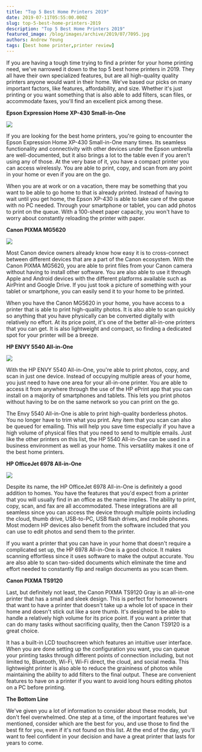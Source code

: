 ```yaml
---
title: "Top 5 Best Home Printers 2019"
date: 2019-07-11T05:55:00.000Z
slug: top-5-best-home-printers-2019
description: "Top 5 Best Home Printers 2019"
featured_image: /blog/images/archive/2019/07/7095.jpg
authors: Andrew Yeung
tags: [best home printer,printer review]
---
```


If you are having a tough time trying to find a printer for your home printing need, we've narrowed it down to the top 5 best home printers in 2019\. They all have their own specialized features, but are all high-quality quality printers anyone would want in their home. We've based our picks on many important factors, like features, affordability, and size. Whether it's just printing or you want something that is also able to add filters, scan files, or accommodate faxes, you'll find an excellent pick among these. 

**Epson Expression Home XP-430 Small-in-One** 

![](/blog/images/archive/2019/07/7095-300x300.jpg)

If you are looking for the best home printers, you're going to encounter the Epson Expression Home XP-430 Small-in-One many times. Its seamless functionality and connectivity with other devices under the Epson umbrella are well-documented, but it also brings a lot to the table even if you aren't using any of those. At the very base of it, you have a compact printer you can access wirelessly. You are able to print, copy, and scan from any point in your home or even if you are on the go. 

When you are at work or on a vacation, there may be something that you want to be able to go home to that is already printed. Instead of having to wait until you get home, the Epson XP-430 is able to take care of the queue with no PC needed. Through your smartphone or tablet, you can add photos to print on the queue. With a 100-sheet paper capacity, you won't have to worry about constantly reloading the printer with paper.

**Canon PIXMA MG5620** 

![](/blog/images/archive/2019/07/6676-300x300.jpg)

Most Canon device owners already know how easy it is to cross-connect between different devices that are a part of the Canon ecosystem. With the Canon PIXMA MG5620, you are able to print files from your Canon camera without having to install other software. You are also able to use it through Apple and Android devices with the different platforms available such as AirPrint and Google Drive. If you just took a picture of something with your tablet or smartphone, you can easily send it to your home to be printed. 

When you have the Canon MG5620 in your home, you have access to a printer that is able to print high-quality photos. It is also able to scan quickly so anything that you have physically can be converted digitally with relatively no effort. At its price point, it's one of the better all-in-one printers that you can get. It is also lightweight and compact, so finding a dedicated spot for your printer will be a breeze. 

  
**HP ENVY 5540 All-in-One** 

![](/blog/images/archive/2019/07/6923-300x300.jpg)

With the HP ENVY 5540 All-in-One, you're able to print photos, copy, and scan in just one device. Instead of occupying multiple areas of your home, you just need to have one area for your all-in-one printer. You are able to access it from anywhere through the use of the HP ePrint app that you can install on a majority of smartphones and tablets. This lets you print photos without having to be on the same network so you can print on the go. 

The Envy 5540 All-in-One is able to print high-quality borderless photos. You no longer have to trim what you print. Any item that you scan can also be queued for emailing. This will help you save time especially if you have a high volume of physical files that you need to send to multiple emails. Just like the other printers on this list, the HP 5540 All-in-One can be used in a business environment as well as your home. This versatility makes it one of the best home printers.

**HP OfficeJet 6978 All-in-One** 

![](/blog/images/archive/2019/07/7124-300x300.jpg)

Despite its name, the HP OfficeJet 6978 All-in-One is definitely a good addition to homes. You have the features that you'd expect from a printer that you will usually find in an office as the name implies. The ability to print, copy, scan, and fax are all accommodated. These integrations are all seamless since you can access the device through multiple points including the cloud, thumb drive, USB-to-PC, USB flash drives, and mobile phones. Most modern HP devices also benefit from the software included that you can use to edit photos and send them to the printer. 

If you want a printer that you can have in your home that doesn't require a complicated set up, the HP 6978 All-in-One is a good choice. It makes scanning effortless since it uses software to make the output accurate. You are also able to scan two-sided documents which eliminate the time and effort needed to constantly flip and realign documents as you scan them. 

**Canon PIXMA TS9120** 

Last, but definitely not least, the Canon PIXMA TS9120 Gray is an all-in-one printer that has a small and sleek design. This is perfect for homeowners that want to have a printer that doesn't take up a whole lot of space in their home and doesn't stick out like a sore thumb. It's designed to be able to handle a relatively high volume for its price point. If you want a printer that can do many tasks without sacrificing quality, then the Canon TS9120 is a great choice. 

It has a built-in LCD touchscreen which features an intuitive user interface. When you are done setting up the configuration you want, you can queue your printing tasks through different points of connection including, but not limited to, Bluetooth, Wi-Fi, Wi-Fi direct, the cloud, and social media. This lightweight printer is also able to reduce the graininess of photos while maintaining the ability to add filters to the final output. These are convenient features to have on a printer if you want to avoid long hours editing photos on a PC before printing.

**The Bottom Line**

We've given you a lot of information to consider about these models, but don't feel overwhelmed. One step at a time, of the important features we've mentioned, consider which are the best for you, and use those to find the best fit for you, even if it's not found on this list. At the end of the day, you'll want to feel confident in your decision and have a great printer that lasts for years to come.